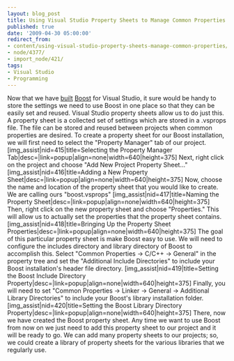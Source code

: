 ```yaml
---
layout: blog_post
title: Using Visual Studio Property Sheets to Manage Common Properties
published: true
date: '2009-04-30 05:00:00'
redirect_from:
- content/using-visual-studio-property-sheets-manage-common-properties/
- node/4377/
- import_node/421/
tags:
- Visual Studio
- Programming
---
```


Now that we have [built](/content/real-world-haskell-chapter-5) [Boost](http://www.boost.org) for Visual Studio, it sure would be handy to store the settings we need to use Boost in one place so that they can be easily set and reused. Visual Studio property sheets allow us to do just this. A property sheet is a collected set of settings which are stored in a .vsprops file. The file can be stored and reused between projects when common properties are desired. To create a property sheet for our Boost installation, we will first need to select the "Property Manager" tab of our project. [img_assist|nid=415|title=Selecting the Property Manager Tab|desc=|link=popup|align=none|width=640|height=375] Next, right click on the project and choose "Add New Project Property Sheet..." [img_assist|nid=416|title=Adding a New Property Sheet|desc=|link=popup|align=none|width=640|height=375] Now, choose the name and location of the property sheet that you would like to create. We are calling ours "boost.vsprops" [img_assist|nid=417|title=Naming the Property Sheet|desc=|link=popup|align=none|width=640|height=375] Then, right click on the new property sheet and choose "Properties." This will allow us to actually set the properties that the property sheet contains. [img_assist|nid=418|title=Bringing Up the Property Sheet Properties|desc=|link=popup|align=none|width=640|height=375] The goal of this particular property sheet is make Boost easy to use. We will need to configure the includes directory and library directory of Boost to accomplish this. Select "Common Properties -\> C/C++ -\> General" in the property tree and set the "Additional Include Directories" to include your Boost installation's header file directory. [img_assist|nid=419|title=Setting the Boost Include Directory Property|desc=|link=popup|align=none|width=640|height=375] Finally, you will need to set "Common Properties -\> Linker -\> General -\> Additional Library Directories" to include your Boost's library installation folder. [img_assist|nid=420|title=Setting the Boost Library Directory Property|desc=|link=popup|align=none|width=640|height=375] There, now we have created the Boost property sheet. Any time we want to use Boost from now on we just need to add this property sheet to our project and it will be ready to go. We can add many property sheets to our projects; so, we could create a library of property sheets for the various libraries that we regularly use.
